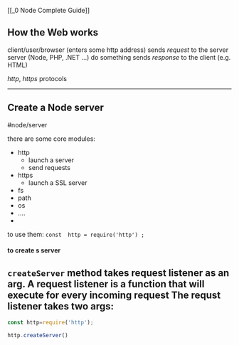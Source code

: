 [[_0 Node Complete Guide]]


## How the Web works

client/user/browser (enters some http address) 
	sends *request* to the server
server (Node, PHP, .NET ...)  do something
	sends *response* to the client (e.g. HTML)

*http*, *https* protocols

----

## Create a Node server
#node/server

there are some core modules:
- http
	- launch a server
	- send requests
- https
	- launch a SSL server
- fs
- path
- os
- ....
- 
to use them:
`const  http = require('http') ;`

#### to create s server
`createServer` method takes request listener as an arg.
**A request listener** is a function that will execute for every incoming request
The requst listener takes two args:
- 
```jsx
const http=require('http');

http.createServer()
```











